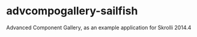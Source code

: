 advcompogallery-sailfish
========================

Advanced Component Gallery, as an example application for Skrolli 2014.4
